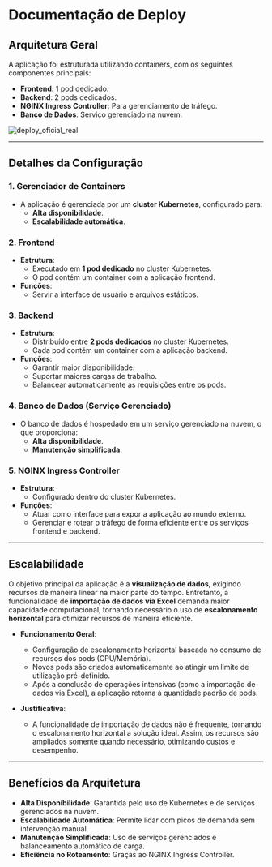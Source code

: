 # Documentação de Deploy

## Arquitetura Geral

A aplicação foi estruturada utilizando containers, com os seguintes componentes principais:

- **Frontend**: 1 pod dedicado.
- **Backend**: 2 pods dedicados.
- **NGINX Ingress Controller**: Para gerenciamento de tráfego.
- **Banco de Dados**: Serviço gerenciado na nuvem.

![deploy_oficial_real](https://github.com/user-attachments/assets/e489f847-d373-4eb9-9f0e-978e85a3a332)


  
---

## Detalhes da Configuração

### 1. Gerenciador de Containers
- A aplicação é gerenciada por um **cluster Kubernetes**, configurado para:
  - **Alta disponibilidade**.
  - **Escalabilidade automática**.

### 2. Frontend
- **Estrutura**:
  - Executado em **1 pod dedicado** no cluster Kubernetes.
  - O pod contém um container com a aplicação frontend.
- **Funções**:
  - Servir a interface de usuário e arquivos estáticos.

### 3. Backend
- **Estrutura**:
  - Distribuído entre **2 pods dedicados** no cluster Kubernetes.
  - Cada pod contém um container com a aplicação backend.
- **Funções**:
  - Garantir maior disponibilidade.
  - Suportar maiores cargas de trabalho.
  - Balancear automaticamente as requisições entre os pods.

### 4. Banco de Dados (Serviço Gerenciado)
- O banco de dados é hospedado em um serviço gerenciado na nuvem, o que proporciona:
  - **Alta disponibilidade**.
  - **Manutenção simplificada**.

### 5. NGINX Ingress Controller
- **Estrutura**:
  - Configurado dentro do cluster Kubernetes.
- **Funções**:
  - Atuar como interface para expor a aplicação ao mundo externo.
  - Gerenciar e rotear o tráfego de forma eficiente entre os serviços frontend e backend.

---

## Escalabilidade

O objetivo principal da aplicação é a **visualização de dados**, exigindo recursos de maneira linear na maior parte do tempo. Entretanto, a funcionalidade de **importação de dados via Excel** demanda maior capacidade computacional, tornando necessário o uso de **escalonamento horizontal** para otimizar recursos de maneira eficiente.

- **Funcionamento Geral**:
  - Configuração de escalonamento horizontal baseada no consumo de recursos dos pods (CPU/Memória).
  - Novos pods são criados automaticamente ao atingir um limite de utilização pré-definido.
  - Após a conclusão de operações intensivas (como a importação de dados via Excel), a aplicação retorna à quantidade padrão de pods.

- **Justificativa**:
  - A funcionalidade de importação de dados não é frequente, tornando o escalonamento horizontal a solução ideal. Assim, os recursos são ampliados somente quando necessário, otimizando custos e desempenho.

---

## Benefícios da Arquitetura

- **Alta Disponibilidade**: Garantida pelo uso de Kubernetes e de serviços gerenciados na nuvem.
- **Escalabilidade Automática**: Permite lidar com picos de demanda sem intervenção manual.
- **Manutenção Simplificada**: Uso de serviços gerenciados e balanceamento automático de carga.
- **Eficiência no Roteamento**: Graças ao NGINX Ingress Controller.

